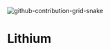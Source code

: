 ![github-contribution-grid-snake](https://user-images.githubusercontent.com/104645752/175389470-8e318198-fbba-4a24-8a6c-36a0eb1a4263.svg)
# Lithium
